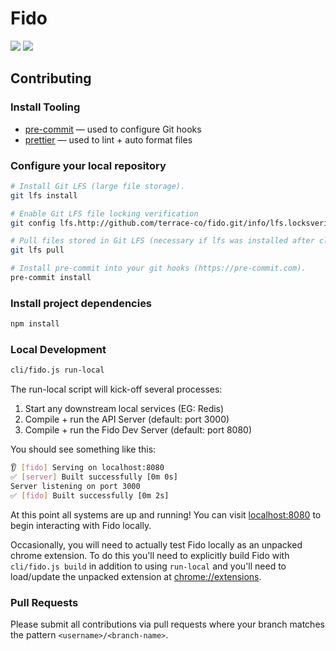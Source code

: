 # Fido

![](https://github.com/terrace-co/fido/workflows/ci/badge.svg)
![](https://github.com/terrace-co/fido/workflows/pre-commit/badge.svg)

## Contributing

### Install Tooling

- [pre-commit] &mdash; used to configure Git hooks
- [prettier] &mdash; used to lint + auto format files

[pre-commit]: https://pre-commit.com/#install
[prettier]: https://prettier.io/docs/en/install.html

### Configure your local repository

```sh
# Install Git LFS (large file storage).
git lfs install

# Enable Git LFS file locking verification
git config lfs.http://github.com/terrace-co/fido.git/info/lfs.locksverify true

# Pull files stored in Git LFS (necessary if lfs was installed after clone).
git lfs pull

# Install pre-commit into your git hooks (https://pre-commit.com).
pre-commit install
```

### Install project dependencies

```sh
npm install
```

### Local Development

```sh
cli/fido.js run-local
```

The run-local script will kick-off several processes:

1. Start any downstream local services (EG: Redis)
2. Compile + run the API Server (default: port 3000)
3. Compile + run the Fido Dev Server (default: port 8080)

You should see something like this:

```sh
👂 [fido] Serving on localhost:8080
✅ [server] Built successfully [0m 0s]
Server listening on port 3000
✅ [fido] Built successfully [0m 2s]
```

At this point all systems are up and running! You can visit
[localhost:8080](http://localhost:8080) to begin interacting with Fido locally.

Occasionally, you will need to actually test Fido locally as an unpacked chrome
extension. To do this you'll need to explicitly build Fido with
`cli/fido.js build` in addition to using `run-local` and you'll need to
load/update the unpacked extension at
[chrome://extensions](chrome://extensions).

### Pull Requests

Please submit all contributions via pull requests where your branch matches the
pattern `<username>/<branch-name>`.
